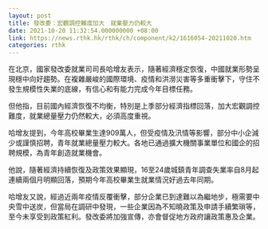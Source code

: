 ```yaml
---
layout: post
title: 發改委：宏觀調控難度加大　就業壓力仍較大
date: 2021-10-20 11:32:54.000000000 +08:00
link: https://news.rthk.hk/rthk/ch/component/k2/1616054-20211020.htm
categories: rthk
---
```


在北京，國家發改委就業司司長哈增友表示，隨著經濟穩定恢復，中國就業形勢呈現穩中向好趨勢。在複雜嚴峻的國際環境、疫情和洪澇災害等多重衝擊下，守住不發生規模性失業的底線，有信心和有能力完成今年目標任務。

但他指，目前國內經濟恢復不均衡，特別是上季部分經濟指標回落，加大宏觀調控難度，就業總量壓力仍然較大，必須高度重視。

哈增友提到，今年高校畢業生達909萬人，但受疫情及汛情等影響，部分中小企減少或謹慎招聘，青年就業總量壓力較大。各地已通過擴大機關事業單位和國企的招聘規模，為青年創造就業機會。

他說，隨著經濟持續恢復及政策效果顯現，16至24歲城鎮青年調查失業率自8月起連續兩個月明顯回落，預期今年高校畢業生就業情況好過去年同期。

哈增友又說，經過近兩年疫情反覆衝擊，部分企業已到達難以為繼地步，極需要中央雪中送炭，但當局在調研中發現，一些企業因為不知曉政策及申請手續繁瑣等，至今未享受到政策紅利。發改委將加強宣傳，亦會督促地方政府讓政策惠及企業。
